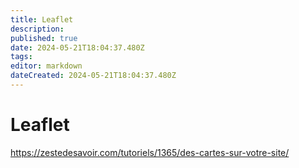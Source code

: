 ```yaml
---
title: Leaflet
description: 
published: true
date: 2024-05-21T18:04:37.480Z
tags: 
editor: markdown
dateCreated: 2024-05-21T18:04:37.480Z
---
```


# Leaflet

<https://zestedesavoir.com/tutoriels/1365/des-cartes-sur-votre-site/>
